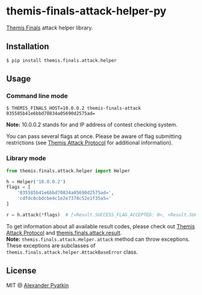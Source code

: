 # themis-finals-attack-helper-py
[Themis Finals](https://github.com/aspyatkin/themis-finals) attack helper library.

## Installation
```
$ pip install themis.finals.attack.helper
```

## Usage
### Command line mode
```
$ THEMIS_FINALS_HOST=10.0.0.2 themis-finals-attack 035585b41e6bbd70834a05690d2575ad=
```
**Note:** 10.0.0.2 stands for and IP address of contest checking system.

You can pass several flags at once. Please be aware of flag submitting restrictions (see [Themis Attack Protocol](https://github.com/aspyatkin/themis-attack-protocol) for additional information).

### Library mode
```python
from themis.finals.attack.helper import Helper

h = Helper('10.0.0.2')
flags = [
    '035585b41e6bbd70834a05690d2575ad=',
    'cdfdc8cbdcbe4c1e2e7378c52e1f35a5='
]

r = h.attack(*flags)  # [<Result.SUCCESS_FLAG_ACCEPTED: 0>, <Result.SUCCESS_FLAG_ACCEPTED: 0>] - stands for two successful attacks
```
To get information about all available result codes, please check out [Themis Attack Protocol](https://github.com/aspyatkin/themis-attack-protocol) and [themis.finals.attack.result](https://github.com/aspyatkin/themis-finals-attack-result-py).  
**Note:** `themis.finals.attack.Helper.attack` method can throw exceptions. These exceptions are subclasses of `themis.finals.attack.helper.AttackBaseError` class.

## License
MIT @ [Alexander Pyatkin](https://github.com/aspyatkin)
